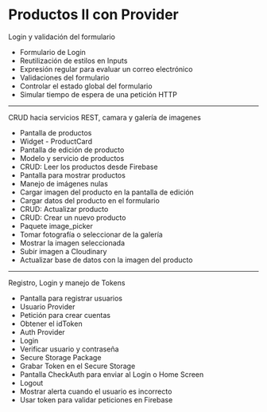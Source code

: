 # Productos II con Provider


Login y validación del formulario

- Formulario de Login
- Reutilización de estilos en Inputs
- Expresión regular para evaluar un correo electrónico
- Validaciones del formulario
- Controlar el estado global del formulario
- Simular tiempo de espera de una petición HTTP

_____________________________________________

CRUD hacia servicios REST, camara y galería de imagenes

- Pantalla de productos
- Widget - ProductCard
- Pantalla de edición de producto
- Modelo y servicio de productos
- CRUD: Leer los productos desde Firebase
- Pantalla para mostrar productos 
- Manejo de imágenes nulas
- Cargar imagen del producto en la pantalla de edición
- Cargar datos del producto en el formulario
- CRUD: Actualizar producto
- CRUD: Crear un nuevo producto
- Paquete image_picker 
- Tomar fotografía o seleccionar de la galería
- Mostrar la imagen seleccionada
- Subir imagen a Cloudinary
- Actualizar base de datos con la imagen del producto

_____________________________________________

Registro, Login y manejo de Tokens

- Pantalla para registrar usuarios
- Usuario Provider 
- Petición para crear cuentas
- Obtener el idToken
- Auth Provider 
- Login 
- Verificar usuario y contraseña
- Secure Storage Package
- Grabar Token en el Secure Storage
- Pantalla CheckAuth para enviar al Login o Home Screen
- Logout
- Mostrar alerta cuando el usuario es incorrecto
- Usar token para validar peticiones en Firebase
